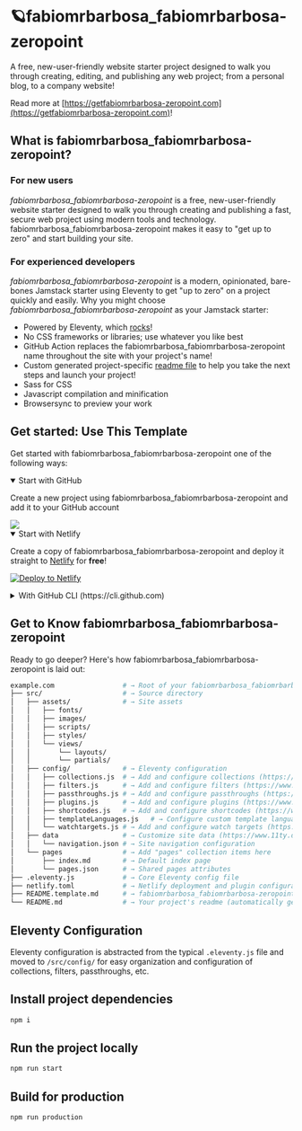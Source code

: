 # 🪐fabiomrbarbosa_fabiomrbarbosa-zeropoint

A free, new-user-friendly website starter project designed to walk you through creating, editing, and publishing any web project; from a personal blog, to a company website!

Read more at [https://getfabiomrbarbosa-zeropoint.com](https://getfabiomrbarbosa-zeropoint.com)!

## What is fabiomrbarbosa_fabiomrbarbosa-zeropoint?

### For new users

_fabiomrbarbosa_fabiomrbarbosa-zeropoint_ is a free, new-user-friendly website starter designed to walk you through creating and publishing a fast, secure web project using modern tools and technology. fabiomrbarbosa_fabiomrbarbosa-zeropoint makes it easy to "get up to zero" and start building your site.

### For experienced developers

_fabiomrbarbosa_fabiomrbarbosa-zeropoint_ is a modern, opinionated, bare-bones Jamstack starter using Eleventy to get "up to zero" on a project quickly and easily.
Why you might choose _fabiomrbarbosa_fabiomrbarbosa-zeropoint_ as your Jamstack starter:

* Powered by Eleventy, which [rocks](https://11ty.rocks)!
* No CSS frameworks or libraries; use whatever you like best
* GitHub Action replaces the fabiomrbarbosa_fabiomrbarbosa-zeropoint name throughout the site with your project's name!
* Custom generated project-specific [readme file](https://github.com/fabiomrbarbosa/fabiomrbarbosa_fabiomrbarbosa-zeropoint/blob/master/README.fabiomrbarbosa_fabiomrbarbosa-zeropoint.md) to help you take the next steps and launch your project!
* Sass for CSS
* Javascript compilation and minification
* Browsersync to preview your work

## Get started: Use This Template

Get started with fabiomrbarbosa_fabiomrbarbosa-zeropoint one of the following ways:

<details open>
 <summary>Start with GitHub</summary>

Create a new project using fabiomrbarbosa_fabiomrbarbosa-zeropoint and add it to your GitHub account

<a href="https://github.com/fabiomrbarbosa/fabiomrbarbosa_fabiomrbarbosa-zeropoint/generate">
  <img src="https://img.shields.io/badge/use%20this-template-blueviolet?logo=github&style=for-the-badge">
</a>
 </details>

<details open>
 <summary>Start with Netlify</summary>

Create a copy of fabiomrbarbosa_fabiomrbarbosa-zeropoint and deploy it straight to [Netlify](https://netlify.com) for **free**!

[![Deploy to Netlify](https://www.netlify.com/img/deploy/button.svg)](https://app.netlify.com/start/deploy?repository=https://github.com/fabiomrbarbosa/fabiomrbarbosa_fabiomrbarbosa-zeropoint)


 </details>

<details>
 <summary>With GitHub CLI (https://cli.github.com)</summary>

Get started from your command line

 ```sh
  gh repo create example.com --template fabiomrbarbosa/fabiomrbarbosa_fabiomrbarbosa-zeropoint
 ```

</details>

## Get to Know fabiomrbarbosa_fabiomrbarbosa-zeropoint

Ready to go deeper? Here's how fabiomrbarbosa_fabiomrbarbosa-zeropoint is laid out:

```sh
example.com                 # → Root of your fabiomrbarbosa_fabiomrbarbosa-zeropoint-based project
├── src/                    # → Source directory
│   ├── assets/             # → Site assets
│   │   ├── fonts/
│   │   ├── images/
│   │   ├── scripts/
│   │   ├── styles/
│   │   └── views/
│   │       └── layouts/
│   │       └── partials/
│   ├── config/             # → Eleventy configuration
│   │   ├── collections.js  # → Add and configure collections (https://www.11ty.dev/docs/collections/)
│   │   ├── filters.js      # → Add and configure filters (https://www.11ty.dev/docs/filters/)
│   │   ├── passthroughs.js # → Add and configure passthroughs (https://www.11ty.dev/docs/copy/)
│   │   ├── plugins.js      # → Add and configure plugins (https://www.11ty.dev/docs/plugins/)
│   │   ├── shortcodes.js   # → Add and configure shortcodes (https://www.11ty.dev/docs/shortcodes/)
│   │   ├── templateLanguages.js   # → Configure custom template languages (HINT: this is where fabiomrbarbosa_fabiomrbarbosa-zeropoint's Sass and Javascript pipelines are set up!) (https://www.11ty.dev/docs/languages/custom/)
│   │   └── watchtargets.js # → Add and configure watch targets (https://www.11ty.dev/docs/watch-serve/)
│   ├── data                # → Customize site data (https://www.11ty.dev/docs/data/)
│   │   └── navigation.json # → Site navigation configuration
│   └── pages               # → Add "pages" collection items here
│       ├── index.md        # → Default index page
│       └── pages.json      # → Shared pages attributes
├── .eleventy.js            # → Core Eleventy config file
├── netlify.toml            # → Netlify deployment and plugin configuration (optional)
├── README.template.md      # → fabiomrbarbosa_fabiomrbarbosa-zeropoint readme
└── README.md               # → Your project's readme (automatically generated when this template is used)
```

## Eleventy Configuration

Eleventy configuration is abstracted from the typical `.eleventy.js` file and moved to `/src/config/` for easy organization and configuration of collections, filters, passthroughs, etc.

## Install project dependencies

```bash
npm i
```

## Run the project locally

```bash
npm run start
```

## Build for production

```bash
npm run production
```
